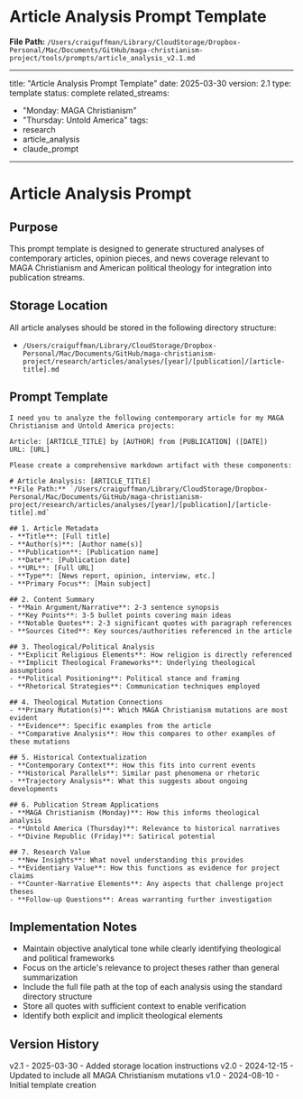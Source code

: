 # Article Analysis Prompt Template
**File Path:** `/Users/craiguffman/Library/CloudStorage/Dropbox-Personal/Mac/Documents/GitHub/maga-christianism-project/tools/prompts/article_analysis_v2.1.md`

---
title: "Article Analysis Prompt Template"
date: 2025-03-30
version: 2.1
type: template
status: complete
related_streams:
  - "Monday: MAGA Christianism"
  - "Thursday: Untold America"
tags:
  - research
  - article_analysis
  - claude_prompt
---

# Article Analysis Prompt

## Purpose
This prompt template is designed to generate structured analyses of contemporary articles, opinion pieces, and news coverage relevant to MAGA Christianism and American political theology for integration into publication streams.

## Storage Location
All article analyses should be stored in the following directory structure:
- `/Users/craiguffman/Library/CloudStorage/Dropbox-Personal/Mac/Documents/GitHub/maga-christianism-project/research/articles/analyses/[year]/[publication]/[article-title].md`

## Prompt Template

```
I need you to analyze the following contemporary article for my MAGA Christianism and Untold America projects:

Article: [ARTICLE_TITLE] by [AUTHOR] from [PUBLICATION] ([DATE])
URL: [URL]

Please create a comprehensive markdown artifact with these components:

# Article Analysis: [ARTICLE_TITLE]
**File Path:** `/Users/craiguffman/Library/CloudStorage/Dropbox-Personal/Mac/Documents/GitHub/maga-christianism-project/research/articles/analyses/[year]/[publication]/[article-title].md`

## 1. Article Metadata
- **Title**: [Full title]
- **Author(s)**: [Author name(s)]
- **Publication**: [Publication name]
- **Date**: [Publication date]
- **URL**: [Full URL]
- **Type**: [News report, opinion, interview, etc.]
- **Primary Focus**: [Main subject]

## 2. Content Summary
- **Main Argument/Narrative**: 2-3 sentence synopsis
- **Key Points**: 3-5 bullet points covering main ideas
- **Notable Quotes**: 2-3 significant quotes with paragraph references
- **Sources Cited**: Key sources/authorities referenced in the article

## 3. Theological/Political Analysis
- **Explicit Religious Elements**: How religion is directly referenced
- **Implicit Theological Frameworks**: Underlying theological assumptions
- **Political Positioning**: Political stance and framing
- **Rhetorical Strategies**: Communication techniques employed

## 4. Theological Mutation Connections
- **Primary Mutation(s)**: Which MAGA Christianism mutations are most evident
- **Evidence**: Specific examples from the article
- **Comparative Analysis**: How this compares to other examples of these mutations

## 5. Historical Contextualization
- **Contemporary Context**: How this fits into current events
- **Historical Parallels**: Similar past phenomena or rhetoric
- **Trajectory Analysis**: What this suggests about ongoing developments

## 6. Publication Stream Applications
- **MAGA Christianism (Monday)**: How this informs theological analysis
- **Untold America (Thursday)**: Relevance to historical narratives
- **Divine Republic (Friday)**: Satirical potential

## 7. Research Value
- **New Insights**: What novel understanding this provides
- **Evidentiary Value**: How this functions as evidence for project claims
- **Counter-Narrative Elements**: Any aspects that challenge project theses
- **Follow-up Questions**: Areas warranting further investigation
```

## Implementation Notes
- Maintain objective analytical tone while clearly identifying theological and political frameworks
- Focus on the article's relevance to project theses rather than general summarization
- Include the full file path at the top of each analysis using the standard directory structure
- Store all quotes with sufficient context to enable verification
- Identify both explicit and implicit theological elements

## Version History

v2.1 - 2025-03-30 - Added storage location instructions
v2.0 - 2024-12-15 - Updated to include all MAGA Christianism mutations
v1.0 - 2024-08-10 - Initial template creation
